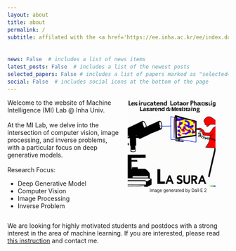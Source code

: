 ```yaml
---
layout: about
title: about
permalink: /
subtitle: affilated with the <a href='https://ee.inha.ac.kr/ee/index.do'>EE Department</a> at <a href='https://www.inha.ac.kr/'>Inha University</a> <br> located in Hightech Center, Room 1001 


news: False  # includes a list of news items
latest_posts: False  # includes a list of the newest posts
selected_papers: False # includes a list of papers marked as "selected={true}"
social: False  # includes social icons at the bottom of the page
---
```

<style>
    /* Styles for screens larger than 768px (typical breakpoint for tablets) */
    @media (min-width: 768px) {
        .lab-image {
            width: 200px;
            margin-right: 30px;
        }
        .lab-text {
            max-width: 90%; /* or whatever max width you think looks good */
        }
    }

    /* Styles for screens smaller than 768px */
    @media (max-width: 768px) {
        .lab-image {
            width: 100px; /* adjust as needed for mobile */
            margin-right: 15px;
        }
        .lab-text {
            max-width: 100%; /* 100% minus the image width and a bit of margin */
            flex: 1; /* this allows the text div to take up any remaining space */
        }
    }
</style>

<style>
    figure {
        display: inline-block; /* Makes the figure element wrap tightly around its contents */
        width: auto;
        margin: 0;
    }

    figcaption {
        font-size: 0.7em; /* Makes the font size 80% of the parent's font size */
        text-align: center; /* Centers the caption text under the image */
        word-wrap: break-word;
        width: 100%;
    }
</style>

<div style="overflow: auto;">
    <figure style="float: right; margin-left: 20px; margin-bottom: 10px;">
        <img class="lab-image" src="/assets/img/lab_about.png" alt="mi-lab">
        <figcaption>
            Image generated by Dall&middot;E 2
        </figcaption>
    </figure>
    <div class="lab-text">
        Welcome to the website of Machine Intelligence (MI) Lab @ Inha Univ. <br><br>
        At the MI Lab, we delve into the intersection of computer vision, image processing, and inverse problems, with a particular focus on deep generative models. <br><br>
        Research Focus:
        <ul>
             <li>Deep Generative Model </li>
             <li>Computer Vision </li>
             <li>Image Processing </li>
             <li>Inverse Problem </li>
        </ul>
    </div>
</div>
    
We are looking for highly motivated students and postdocs with a strong interest in the area of machine learning. If you are interested, please read <a href='https://milab-inha.github.io/group/#prospective'>this instruction</a> and contact me.

<!-- Write your biography here. Tell the world about yourself. Link to your favorite [subreddit](http://reddit.com). You can put a picture in, too. The code is already in, just name your picture `prof_pic.jpg` and put it in the `img/` folder. 

Put your address / P.O. box / other info right below your picture. You can also disable any of these elements by editing `profile` property of the YAML header of your `_pages/about.md`. Edit `_bibliography/papers.bib` and Jekyll will render your [publications page](/al-folio/publications/) automatically.

Link to your social media connections, too. This theme is set up to use [Font Awesome icons](http://fortawesome.github.io/Font-Awesome/) and [Academicons](https://jpswalsh.github.io/academicons/), like the ones below. Add your Facebook, Twitter, LinkedIn, Google Scholar, or just disable all of them. -->
